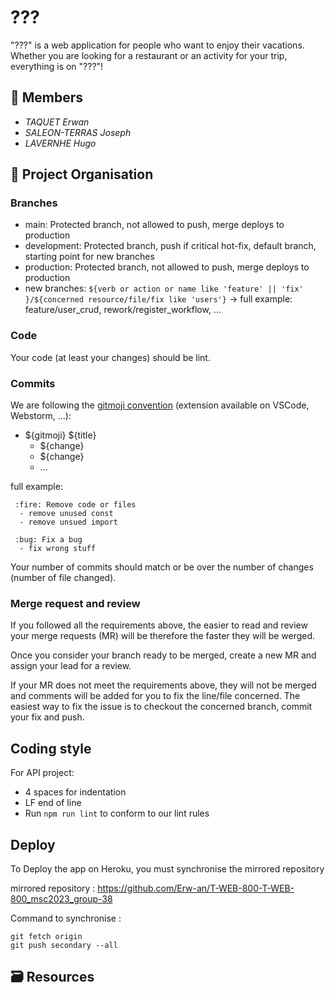# ???

"???" is a web application for people who want to enjoy their vacations. 
Whether you are looking for a restaurant or an activity for your trip, everything is on "???"!

## 👥 Members

- _TAQUET Erwan_
- _SALEON-TERRAS Joseph_
- _LAVERNHE Hugo_

## 🧱 Project Organisation

### Branches

- main: Protected branch, not allowed to push, merge deploys to production
- development: Protected branch, push if critical hot-fix, default branch, starting point for new branches
- production: Protected branch, not allowed to push, merge deploys to production
- new branches: `${verb or action or name like 'feature' || 'fix' }/${concerned resource/file/fix like 'users'}` -> full example: feature/user_crud, rework/register_workflow, ...

### Code

Your code (at least your changes) should be lint.

### Commits

We are following the [gitmoji convention](https://gitmoji.dev/) (extension available on VSCode, Webstorm, ...):

- ${gitmoji} ${title}
  - ${change}
  - ${change}
  - ...

full example:

     :fire: Remove code or files
      - remove unused const
      - remove unsued import

     :bug: Fix a bug
      - fix wrong stuff

Your number of commits should match or be over the number of changes (number of file changed).

### Merge request and review

If you followed all the requirements above, the easier to read and review your merge requests (MR) will be therefore the faster they will be werged.

Once you consider your branch ready to be merged, create a new MR and assign your lead for a review.

If your MR does not meet the requirements above, they will not be merged and comments will be added for you to fix the line/file concerned. The easiest way to fix the issue is to checkout the concerned branch, commit your fix and push.

## Coding style

For API project:

- 4 spaces for indentation
- LF end of line
- Run `npm run lint` to conform to our lint rules

## Deploy 

To Deploy the app on  Heroku, you must synchronise the  mirrored repository

mirrored repository : https://github.com/Erw-an/T-WEB-800-T-WEB-800_msc2023_group-38

Command to synchronise :
  ```
  git fetch origin
  git push secondary --all
  ```

## 🗃️ Resources
